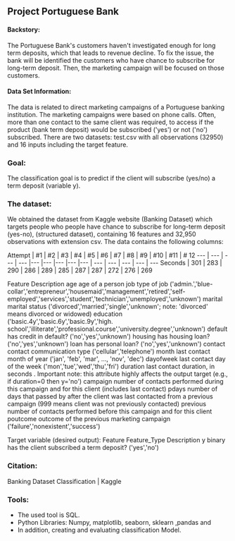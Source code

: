 ## Project Portuguese Bank


#### Backstory:
The Portuguese Bank's customers haven't investigated enough for long term deposits, which that leads to revenue decline. To fix the issue, the bank will be identified the customers who have chance to subscribe for long-term deposit. Then, the marketing campaign will be focused on those customers. 

#### Data Set Information:
The data is related to direct marketing campaigns of a Portuguese banking institution. The marketing campaigns were based on phone calls. Often, more than one contact to the same client was required, to access if the product (bank term deposit) would be subscribed ('yes') or not ('no') subscribed.
There are two datasets: test.csv with all observations (32950) and 16 inputs including the target feature. 


### Goal: 
 The classification goal is to predict if the client will subscribe (yes/no) a term deposit (variable y).



### The dataset:
We obtained the dataset from Kaggle website (Banking Dataset) which targets people who people have chance to subscribe for long-term deposit (yes-no), (structured dataset), containing 16 features and 32,950 observations with extension csv. The data contains the following columns:



Attempt | #1 | #2 | #3 | #4 | #5 | #6 | #7 | #8 | #9 | #10 | #11 | # 12 
--- | --- | --- | --- |--- |--- |--- |--- |--- | --- | --- | --- | --- | ---
Seconds | 301 | 283 | 290 | 286 | 289 | 285 | 287 | 287 | 272 | 276 | 269




Feature	Description
age	age of a person
job	type of job ('admin.','blue-collar','entrepreneur','housemaid','management','retired','self-employed','services','student','technician','unemployed','unknown')
marital	marital status ('divorced','married','single','unknown'; note: 'divorced' means divorced or widowed)
education	('basic.4y','basic.6y','basic.9y','high. school','illiterate','professional.course','university.degree','unknown')
default	has credit in default? ('no','yes','unknown')
housing	has housing loan? ('no','yes','unknown')
loan	has personal loan? ('no','yes','unknown')
contact	contact communication type ('cellular','telephone')
month	last contact month of year ('jan', 'feb', 'mar', …, 'nov', 'dec')
dayofweek	last contact day of the week ('mon','tue','wed','thu','fri')
duration	last contact duration, in seconds . Important note: this attribute highly affects the output target (e.g., if duration=0 then y='no')
campaign	number of contacts performed during this campaign and for this client (includes last contact)
pdays	number of days that passed by after the client was last contacted from a previous campaign (999 means client was not previously contacted)
previous	number of contacts performed before this campaign and for this client
poutcome	outcome of the previous marketing campaign ('failure','nonexistent','success')

Target variable (desired output):
Feature	Feature_Type	Description
y	binary	has the client subscribed a term deposit? ('yes','no')

### Citation:
Banking Dataset Classification | Kaggle

### Tools:
- 	The used tool is SQL.
-   Python Libraries: Numpy, matplotlib, seaborn, sklearn ,pandas and 
-   In addition, creating and evaluating classification  Model.



